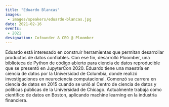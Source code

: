 ```yaml
---
title: "Eduardo Blancas"
images:
 - images/speakers/eduardo-blancas.jpg
date: 2021-02-16
events:
 - 2021
designation: Cofounder & CEO @ Ploomber 
---
```


Eduardo está interesado en construir herramientas que permitan desarrollar productos de datos confiables. Con ese fin, desarrolló Ploomber, una biblioteca de Python de código abierto para ciencia de datos reproducible que se presentó en JupyterCon 2020. Eduardo tiene una maestría en ciencia de datos por la Universidad de Columbia, donde realizó investigaciones en neurociencia computacional. Comenzó su carrera en ciencia de datos en 2015 cuando se unió al Centro de ciencia de datos y políticas públicas de la Universidad de Chicago. Actualmente trabaja como científico de datos en Boston, aplicando machine learning en la industria financiera.